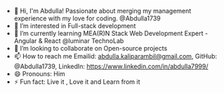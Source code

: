 
- 👋 Hi, I'm Abdulla! Passionate about merging my management experience with my love for coding. @Abdulla1739
- 👀 I’m interested in Full-stack development
- 🌱 I’m currently learning MEA(R)N Stack Web Development Expert - Angular & React @luminar TechnoLab
- 💞️ I’m looking to collaborate on Open-source projects
- 📫 How to reach me Emailid: abdulla.kaliparambil@gmail.com, GitHub: @Abdulla1739, LinkedIn: https://www.linkedin.com/in/abdulla7999/ 
- 😄 Pronouns: Him
- ⚡ Fun fact: Live it , Love it and Learn from it

<!---
Abdulla1739/Abdulla1739 is a ✨ special ✨ repository because its `README.md` (this file) appears on your GitHub profile.
You can click the Preview link to take a look at your changes.
--->
